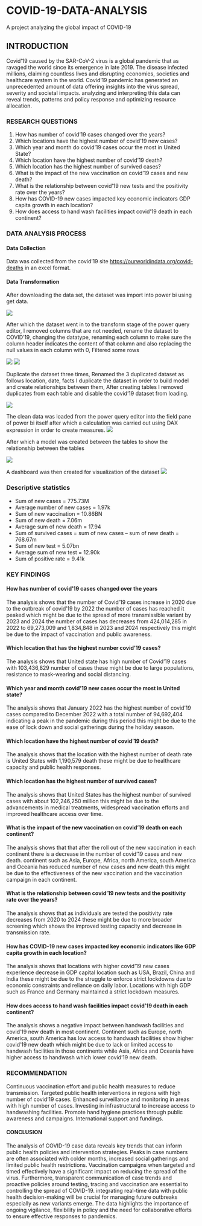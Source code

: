 # COVID-19-DATA-ANALYSIS

A project analyzing the global impact of COVID-19

##  INTRODUCTION
Covid’19 caused by the SAR-CoV-2 virus is a global pandemic that as ravaged the world since its emergence in late 2019. The disease infected millions, claiming countless lives and disrupting economies, societies and healthcare system in the world. Covid’19 pandemic has generated an unprecedented amount of data offering insights into the virus spread, severity and societal impacts. analyzing and interpreting this data can reveal trends, patterns and policy response and optimizing resource allocation.

###  RESEARCH QUESTIONS
1.	How has number of covid’19 cases changed over the years?
2.	Which locations have the highest number of covid’19 new cases?
3.	Which year and month do covid’19 cases occur the most in United State?
4.	Which location have the highest number of covid’19 death?
5.	Which location has the highest number of survived cases?
6.	What is the impact of the new vaccination on covid’19 cases and new death?
7.	What is the relationship between covid’19 new tests and the positivity rate over the years?
8.	How has COVID-19 new cases impacted key economic indicators GDP capita growth in each location?
9.	How does access to hand wash facilities impact covid’19 death in each continent?
###  DATA ANALYSIS PROCESS

####  Data Collection
Data was collected from the covid’19 site https://ourworldindata.org/covid-deaths in an excel format.
####  Data Transformation
After downloading the data set, the dataset was import into power bi using get data.

<img src="Document/data type4.png">

After which the dataset went in to the transform stage of the power query editor, I removed columns that are not needed, rename the dataset to COVID’19, changing the datatype, renaming each column to make sure the column header indicates the content of that column and also replacing the null values in each column with 0, Filtered some rows
 
<img src="Document/DATA TYPEE2.png">
<img src="Document/DATA TYPE.png">
 
Duplicate the dataset three times, Renamed the 3 duplicated dataset as follows location, date, facts I duplicate the dataset in order to build model and create relationships between them, After creating tables I removed duplicates from each table and disable the covid’19 dataset from loading.

<img src="Document/DATA TYPE3.png">
 
The clean data was loaded from the power query editor into the field pane of power bi itself after which a calculation was carried out using DAX expression in order to create measures.
<img src="Document/DATATYPE 5.png">
 
After which a model was created between the tables to show the relationship between the tables

 <img src="Document/datatype8.png">

A dashboard was then created for visualization of the dataset
<img src="Document/datatype9.png"> 



###  Descriptive statistics
  -  Sum of new cases = 775.73M
  -  Average number of new cases = 1.97k
  -  Sum of new vaccination = 10.86BN
  -  Sum of new death = 7.06m
  -  Average sum of new death = 17.94
  -  Sum of survived cases = sum of new cases – sum of new death = 768.67m
  -  Sum of new test = 5.07bn
  -  Average sum of new test = 12.90k
  -  Sum of positive rate = 9.41k




###  KEY FINDINGS
####  How has number of covid’19 cases changed over the years
The analysis shows that the number of Covid’19 cases increase in 2020 due to the outbreak of covid’19 by 2022 the number of cases has reached it peaked which might be due to the spread of more transmissible variant by 2023 and 2024 the number of cases has decreases from 424,014,285 in 2022 to 69,273,009 and 1,834,848 in 2023 and 2024 respectively this might be due to the impact of vaccination and public awareness.
#### Which location that has the highest number covid’19 cases?
The analysis shows that United state has high number of Covid’19 cases with 103,436,829 number of cases these might be due to large populations, resistance to mask-wearing and social distancing.
#### Which year and month covid’19 new cases occur the most in United state?
The analysis shows that January 2022 has the highest number of covid’19 cases compared to December 2022 with a total number of 94,692,404 indicating a peak in the pandemic during this period this might be due to the ease of lock down and social gatherings during the holiday season.
####  Which location have the highest number of covid’19 death?
The analysis shows that the location with the highest number of death rate is United States with 1,190,579 death these might be due to healthcare capacity and public health responses.
####  Which location has the highest number of survived cases?
The analysis shows that United States has the highest number of survived cases with about 102,246,250 million this might be due to the advancements in medical treatments, widespread vaccination efforts and improved healthcare access over time.
####  What is the impact of the new vaccination on covid’19 death on each continent?
The analysis shows that that after the roll out of the new vaccination in each continent there is a decrease in the number of covid’19 cases and new death. continent such as Asia, Europe, Africa, north America, south America and Oceania has reduced number of new cases and new death this might be due to the effectiveness of the new vaccination and the vaccination campaign in each continent.
####  What is the relationship between covid’19 new tests and the positivity rate over the years?
The analysis shows that as individuals are tested the positivity rate decreases from 2020 to 2024 these might be due to more broader screening which shows the improved testing capacity and decrease in transmission rate.
####  How has COVID-19 new cases impacted key economic indicators like GDP capita growth in each location?
The analysis shows that locations with higher covid’19 new cases experience decrease in GDP capital location such as USA, Brazil, China and India these might be due to the struggle to enforce strict lockdowns due to economic constraints and reliance on daily labor. Locations with high GDP such as France and Germany maintained a strict lockdown measures.

####  How does access to hand wash facilities impact covid’19 death in each continent?
The analysis shows a negative impact between handwash facilities and covid’19 new death in most continent. Continent such as Europe, north America, south America has low access to handwash facilities show higher covid’19 new death which might be due to lack or limited access to handwash facilities in those continents while Asia, Africa and Oceania have higher access to handwash which lower covid’19 new death.






















###  RECOMMENDATION
Continuous vaccination effort and public health measures to reduce transmission.
Targeted public health interventions in regions with high number of covid’19 cases.
Enhanced surveillance and monitoring in areas with high number of cases.
Investing in infrastructural to increase access to handwashing facilities.
Promote hand hygiene practices through public awareness and campaigns.
International support and fundings.
####  CONCLUSION
The analysis of COVID-19 case data reveals key trends that can inform public health policies and intervention strategies. Peaks in case numbers are often associated with colder months, increased social gatherings and limited public health restrictions. Vaccination campaigns when targeted and timed effectively have a significant impact on reducing the spread of the virus. 
Furthermore, transparent communication of case trends and proactive policies around testing, tracing and vaccination are essential to controlling the spread of COVID-19. integrating real-time data with public health decision-making will be crucial for managing future outbreaks especially as new variants emerge. The data highlights the importance of ongoing vigilance, flexibility in policy and the need for collaborative efforts to ensure effective responses to pandemics.

